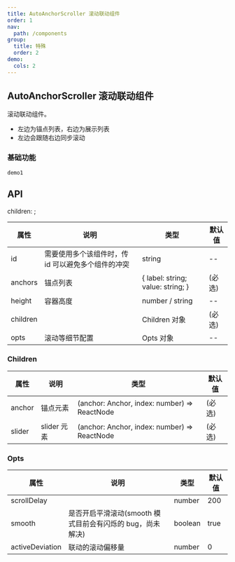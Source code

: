 ```yaml
---
title: AutoAnchorScroller 滚动联动组件
order: 1
nav:
  path: /components
group:
  title: 特殊
  order: 2
demo:
  cols: 2
---
```


## AutoAnchorScroller 滚动联动组件

滚动联动组件。

- 左边为锚点列表，右边为展示列表
- 左边会跟随右边同步滚动

### 基础功能

<style>
  #autoanchorscroller-demo-demo2 > .dumi-default-previewer-demo {
    display: none;
  }
</style>

<code src='./demos/demo1/index.tsx'>demo1</code> <code src='./demos/demo2/index.tsx' title="demo2" description="请访问: [Demo2](/juln-rc/~demos/autoanchorscroller-demo-demo2)"></code>

## API

children: ;

| 属性 | 说明 | 类型 | 默认值 |
| --- | --- | --- | --- |
| id | 需要使用多个该组件时，传 id 可以避免多个组件的冲突 | string | -- |
| anchors | 锚点列表 | { label: string; value: string; } | (必选) |
| height | 容器高度 | number / string | -- |
| children |  | Children 对象 | (必选) |
| opts | 滚动等细节配置 | Opts 对象 | -- |

### Children

| 属性   | 说明        | 类型                                         | 默认值 |
| ------ | ----------- | -------------------------------------------- | ------ |
| anchor | 锚点元素    | (anchor: Anchor, index: number) => ReactNode | (必选) |
| slider | slider 元素 | (anchor: Anchor, index: number) => ReactNode | (必选) |

### Opts

| 属性            | 说明                                                      | 类型    | 默认值 |
| --------------- | --------------------------------------------------------- | ------- | ------ |
| scrollDelay     |                                                           | number  | 200    |
| smooth          | 是否开启平滑滚动(smooth 模式目前会有闪烁的 bug，尚未解决) | boolean | true   |
| activeDeviation | 联动的滚动偏移量                                          | number  | 0      |
